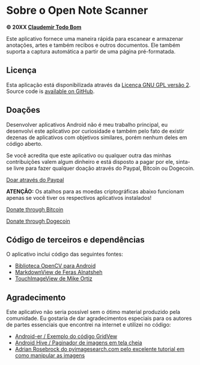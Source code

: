 Sobre o Open Note Scanner
=========================

**© 20XX [Claudemir Todo Bom](http://todobom.com)**

Este aplicativo fornece uma maneira rápida para escanear e armazenar anotações, artes e também recibos e outros documentos. Ele também suporta a captura automática a partir de uma página pré-formatada.

Licença
-------

Esta aplicação está disponibilizada através da [Licença GNU GPL versão 2](http://www.gnu.org/licenses/old-licenses/gpl-2.0.txt). Source code is [available on GitHub](http://github.com/ctodobom/OpenNoteScanner).

Doações
-------

Desenvolver aplicativos Android não é meu trabalho principal, eu desenvolvi este aplicativo por curiosidade e também pelo fato de existir dezenas de aplicativos com objetivos similares, porém nenhum deles em código aberto.

Se você acredita que este aplicativo ou qualquer outra das minhas contribuições valem algum dinheiro e está disposto a pagar por ele, sinta-se livre para fazer qualquer doação através do Paypal, Bitcoin ou Dogecoin.

[Doar através do Paypal](https://www.paypal.com/cgi-bin/webscr?cmd=_s-xclick&hosted_button_id=ATDTX7DZ93YRN)

**ATENÇÃO:** Os atalhos para as moedas criptográficas abaixo funcionam apenas se você tiver os respectivos aplicativos instalados!

[Donate through Bitcoin](bitcoin:1H5tqKZoWdqkR54PGe9w67EzBnLXHBFmt9)

[Donate through Dogecoin](dogecoin:DFBaP724XR3rfs9wFahBd353yFkgkqatvd)


Código de terceiros e dependências
----------------------------------

O aplicativo inclui código das seguintes fontes:

* [Biblioteca OpenCV para Android](http://www.opencv.org)
* [MarkdownView de Feras Alnatsheh](https://github.com/falnatsheh/MarkdownView)
* [TouchImageView de Mike Ortiz](https://github.com/MikeOrtiz/TouchImageView)

Agradecimento
-------------

Este aplicativo não seria possível sem o ótimo material produzido pela comunidade. Eu gostaria de dar agradecimentos especiais para os autores de partes essenciais que encontrei na internet e utilizei no código:

* [Android-er / Exemplo do código GridVew](http://android-er.blogspot.com.br/2012/07/gridview-loading-photos-from-sd-card.html)
* [Android Hive / Paginador de imagens em tela cheia](http://www.androidhive.info/2013/09/android-fullscreen-image-slider-with-swipe-and-pinch-zoom-gestures/)
* [Adrian Rosebrock do pyimagesearch.com pelo excelente tutorial em como manipular as imagens](http://www.pyimagesearch.com/2014/09/01/build-kick-ass-mobile-document-scanner-just-5-minutes/)
